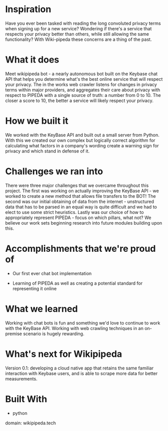 # Inspiration

Have you ever been tasked with reading the long convoluted privacy terms when signing up for a new service? Wondering if there's a service that respects your privacy better than others, while still allowing the same functionality? With Wiki-pipeda these concerns are a thing of the past.

# What it does

Meet wikipipeda bot - a nearly autonomous bot built on the Keybase chat API that helps you determine what's the best online service that will respect your privacy. The in the works web crawler listens for changes in privacy terms within major providers, and aggregates their care about privacy with respect to PIPEDA with a single source of truth: a number from 0 to 10. The closer a score to 10, the better a service will likely respect your privacy.

# How we built it

We worked with the KeyBase API and built out a small server from Python. With this we created our own complex but logically correct algorithm for calculating what factors in a company's wording create a warning sign for privacy and which stand in defense of it.

# Challenges we ran into

There were three major challenges that we overcame throughout this project. The first was working on actually improving the KeyBase API - we worked to create a new method that allows file transfers to the BOT! 
The second was our initial obtaining of data from the internet - unstructured data that has to be parsed in an equal way is quite difficult and we had to elect to use some strict heuristics.
Lastly was our choice of how to appropriately represent PIPEDA - focus on which pillars, what not? We believe our work sets beginning research into future modules building upon this.

# Accomplishments that we're proud of
- Our first ever chat bot implementation

- Learning of PIPEDA as well as creating a potential standard for representing it online

# What we learned

Working with chat bots is fun and something we'd love to continue to work with the KeyBase API. Working with web crawling techniques in an on-premise scenario is hugely rewarding.

# What's next for Wikipipeda

Version 0.1: developing a cloud native app that retains the same familiar interaction with Keybase users, and is able to scrape more data for better measurements.

# Built With
- python

domain: wikipipeda.tech
